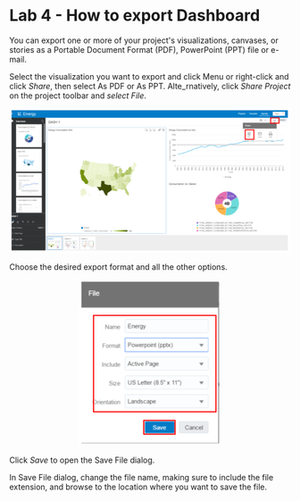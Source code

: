 # Lab 4 - How to export Dashboard 

You can export one or more of your project's visualizations, canvases, or stories as a Portable Document Format (PDF), PowerPoint (PPT) file or e-mail.

Select the visualization you want to export and click Menu or right-click and click _Share_, then select As PDF or As PPT. Alte_rnatively, click _Share Project_ on the project toolbar and _select File_. 

<div style="text-align:center"><img src="./images/lab4_image1.png" /></div>

Choose the desired export format and all the other options.

<div style="text-align:center"><img src="./images/lab4_image2.png" alt="image1" /></div>

Click _Save_ to open the Save File dialog.

In Save File dialog, change the file name, making sure to include the file extension, and browse to the location where you want to save the file.